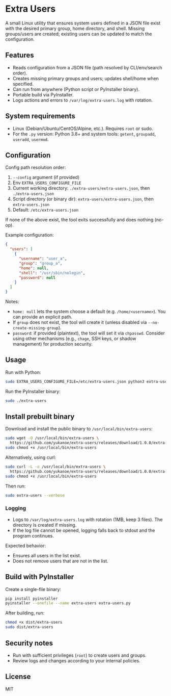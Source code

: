 
# Extra Users

A small Linux utility that ensures system users defined in a JSON file exist with the desired primary group, home directory, and shell. Missing groups/users are created; existing users can be updated to match the configuration.

## Features

- Reads configuration from a JSON file (path resolved by CLI/env/search order).
- Creates missing primary groups and users; updates shell/home when specified.
- Can run from anywhere (Python script or PyInstaller binary).
- Portable build via PyInstaller.
- Logs actions and errors to `/var/log/extra-users.log` with rotation.

## System requirements

- Linux (Debian/Ubuntu/CentOS/Alpine, etc.). Requires `root` or sudo.
- For the `.py` version: Python 3.8+ and system tools: `getent`, `groupadd`, `useradd`, `usermod`.

## Configuration

Config path resolution order:
1. `--config` argument (if provided)
2. Env `EXTRA_USERS_CONFIGURE_FILE`
3. Current working directory: `./extra-users/extra-users.json`, then `./extra-users.json`
4. Script directory (or binary dir): `extra-users/extra-users.json`, then `extra-users.json`
5. Default: `/etc/extra-users.json`

If none of the above exist, the tool exits successfully and does nothing (no-op).

Example configuration:
```json
{
  "users": [
    {
      "username": "user_a",
      "group": "group_a",
      "home": null,
      "shell": "/usr/sbin/nologin",
      "password": null
    }
  ]
}
```

Notes:
- `home: null` lets the system choose a default (e.g. `/home/<username>`). You can provide an explicit path.
- If `group` does not exist, the tool will create it (unless disabled via `--no-create-missing-group`).
- `password`: if provided (plaintext), the tool will set it via `chpasswd`. Consider using other mechanisms (e.g., `chage`, SSH keys, or shadow management) for production security.

## Usage

Run with Python:
```bash
sudo EXTRA_USERS_CONFIGURE_FILE=/etc/extra-users.json python3 extra-users.py --verbose
```

Run the PyInstaller binary:
```bash
sudo ./extra-users
```

## Install prebuilt binary

Download and install the public binary to `/usr/local/bin/extra-users`:
```bash
sudo wget -O /usr/local/bin/extra-users \
  https://github.com/yukanoe/extra-users/releases/download/1.0.0/extra-users-linux-x86_64
sudo chmod +x /usr/local/bin/extra-users
```

Alternatively, using curl:
```bash
sudo curl -L -o /usr/local/bin/extra-users \
  https://github.com/yukanoe/extra-users/releases/download/1.0.0/extra-users-linux-x86_64
sudo chmod +x /usr/local/bin/extra-users
```

Then run:
```bash
sudo extra-users --verbose
```

### Logging

- Logs to `/var/log/extra-users.log` with rotation (1MB, keep 3 files). The directory is created if missing.
- If the log file cannot be opened, logging falls back to stdout and the program continues.

Expected behavior:
- Ensures all users in the list exist.
- Does not remove users that are not in the list.

## Build with PyInstaller

Create a single-file binary:
```bash
pip install pyinstaller
pyinstaller --onefile --name extra-users extra-users.py
```

After building, run:
```bash
chmod +x dist/extra-users
sudo dist/extra-users
```

## Security notes

- Run with sufficient privileges (`root`) to create users and groups.
- Review logs and changes according to your internal policies.

## License

MIT
